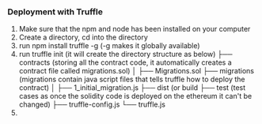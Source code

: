### Deployment with Truffle
1. Make sure that the npm and node has been installed on your computer
2. Create a directory, cd into the directory
3. run npm install truffle -g  (-g makes it globally available)
4. run truffle init (it will create the directory structure as below)
├── contracts (storing all the contract code, it automatically creates a contract file called migrations.sol)
│   ├── Migrations.sol
├── migrations (migrations contain java script files that tells truffle how to deploy the contract)
│   ├── 1_initial_migration.js
├── dist (or build
├── test (test cases as once the solidity code is deployed on the ethereum it can't be changed)
├── truffle-config.js
└── truffle.js
5. 



